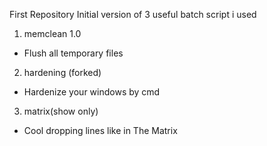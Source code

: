 First Repository
Initial version of 3 useful batch script i used
1. memclean  1.0
- Flush all temporary files
2. hardening (forked)
- Hardenize your windows by cmd  
3. matrix(show only)
- Cool dropping lines like in The Matrix
